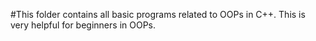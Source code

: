 #This folder contains all basic programs related to OOPs in C++. This is very helpful for beginners in OOPs.